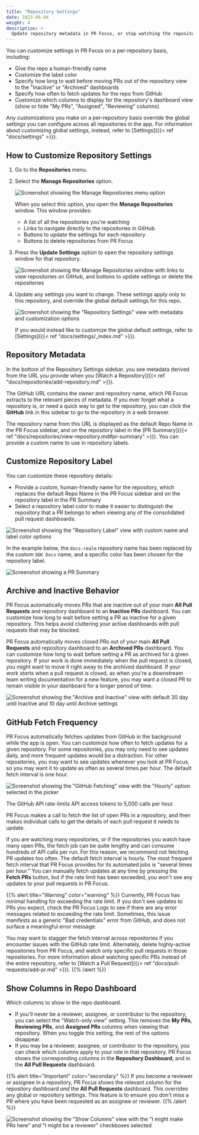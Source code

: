 ```yaml
---
title: "Repository Settings"
date: 2023-06-04
weight: 4
description: >
  Update repository metadata in PR Focus, or stop watching the repository.
---
```


You can customize settings in PR Focus on a per-repository basis, including:

- Give the repo a human-friendly name
- Customize the label color
- Specify how long to wait before moving PRs out of the repository view to the "Inactive" or "Archived" dashboards
- Specify how often to fetch updates for the repo from GitHub
- Customize which columns to display for the repository's dashboard view (show or hide "My PRs", "Assigned", "Reviewing" columns)

Any customizations you make on a per-repository basis override the global settings you can configure across all repositories in the app. For information about customizing global settings, instead, refer to [Settings]({{< ref "docs/settings" >}}).

## How to Customize Repository Settings

1. Go to the **Repositories** menu.
2. Select the **Manage Repositories** option.

   ![Screenshot showing the Manage Repositories menu option](/images/manage-repositories-menu-option.png)

   When you select this option, you open the **Manage Repositories** window. This window provides:

   - A list of all the repositories you're watching
   - Links to navigate directly to the repositories in GitHub
   - Buttons to update the settings for each repository
   - Buttons to delete repositories from PR Focus

3. Press the **Update Settings** option to open the repository settings window for that repository.

   ![Screenshot showing the Manage Repositories window with links to view repositories on GitHub, and buttons to update settings or delete the repositories](/images/manage-repositories.png)

4. Update any settings you want to change. These settings apply only to this repository, and override the global default settings for this repo.

   ![Screenshot showing the "Repository Settings" view with metadata and customization options](/images/repo-settings.png)

   If you would instead like to customize the global default settings, refer to [Settings]({{< ref "docs/settings/_index.md" >}}).

## Repository Metadata

In the bottom of the Repository Settings sidebar, you see metadata derived from the URL you provide when you [Watch a Repository]({{< ref "docs/repositories/add-repository.md" >}}).

The GitHub URL contains the owner and repository name, which PR Focus extracts to the relevant pieces of metadata. If you ever forget what a repository is, or need a quick way to get to the repository, you can click the **GitHub** link in this sidebar to go to the repository in a web browser.

The repository name from this URL is displayed as the default Repo Name in the PR Focus sidebar, and on the repository label in the [PR Summary]({{< ref "docs/repositories/view-repository.md#pr-summary" >}}). You can provide a custom name to use in repository labels.

## Customize Repository Label

You can customize these repository details:

- Provide a custom, human-friendly name for the repository, which replaces the default Repo Name in the PR Focus sidebar and on the repository label in the PR Summary
- Select a repository label color to make it easier to distinguish the repository that a PR belongs to when viewing any of the consolidated pull request dashboards.

![Screenshot showing the "Repository Label" view with custom name and label color options](/images/repo-settings.png)

In the example below, the `docs-realm` repository name has been replaced by the custom `SDK Docs` name, and a specific color has been chosen for the repository label.

![Screenshot showing a PR Summary](/images/pr-summary.png)

## Archive and Inactive Behavior

PR Focus automatically moves PRs that are inactive out of your main **All Pull Requests** and repository dashboard to an **Inactive PRs** dashboard. You can customize how long to wait before setting a PR as inactive for a given repository. This helps avoid cluttering your active dashboards with pull requests that may be blocked.

PR Focus automatically moves closed PRs out of your main **All Pull Requests** and repository dashboard to an **Archived PRs** dashboard. You can customize how long to wait before setting a PR as archived for a given repository. If your work is done immediately when the pull request is closed, you might want to move it right away to the archived dashboard. If your work *starts* when a pull request is closed, as when you're a downstream team writing documentation for a new feature, you may want a closed PR to remain visible in your dashboard for a longer period of time.

![Screenshot showing the "Archive and Inactive" view with default 30 day until Inactive and 10 day until Archive settings](/images/repo-archive-and-inactive.png)

## GitHub Fetch Frequency

PR Focus automatically fetches updates from GitHub in the background while the app is open. You can customize how often to fetch updates for a given repository. For some repositories, you may only need to see updates daily, and more frequent updates would be a distraction. For other repositories, you may want to see updates whenever you look at PR Focus, so you may want it to update as often as several times per hour. The default fetch interval is one hour.

![Screenshot showing the "GitHub Fetching" view with the "Hourly" option selected in the picker](/images/repo-github-fetching.png)

The GitHub API rate-limits API access tokens to 5,000 calls per hour. 

PR Focus makes a call to fetch the list of open PRs in a repository, and then makes individual calls to get the details of each pull request it needs to update.

If you are watching many repositories, or if the repositories you watch have many open PRs, the fetch job can be quite lengthy and can consume hundreds of API calls per run. For this reason, we recommend not fetching PR updates too often. The default fetch interval is hourly. The most frequent fetch interval that PR Focus provides for its automated jobs is "several times per hour." You can manually fetch updates at any time by pressing the **Fetch PRs** button, but if the rate limit has been exceeded, you won't see any updates to your pull requests in PR Focus.

{{% alert title="Warning" color="warning" %}}
Currently, PR Focus has minimal handling for exceeding the rate limit. If you don't see updates to PRs you expect, check the PR Focus Logs to see if there are any error messages related to exceeding the rate limit. Sometimes, this issue manifests as a generic "Bad credentials" error from GitHub, and does not surface a meaningful error message.

You may want to stagger the fetch interval across repositories if you encounter issues with the GitHub rate limit. Alternately, delete highly-active repositories from PR Focus, and watch only specific pull requests in those repositories. For more information about watching specific PRs instead of the entire repository, refer to [Watch a Pull Request]({{< ref "docs/pull-requests/add-pr.md" >}}).
{{% /alert %}}

## Show Columns in Repo Dashboard

Which columns to show in the repo dashboard.

- If you'll never be a reviewer, assignee, or contributor to the repository, you can select the "Watch-only view" setting. This removes the **My PRs**, **Reviewing PRs**, and **Assigned PRs** columns when viewing that repository. When you toggle this setting, the rest of the options disappear.
- If you may be a reviewer, assignee, or contributor to the repository, you can check which columns apply to your role in that repository. PR Focus shows the corresponding columns in the **Repository Dashboard**, and in the **All Pull Requests** dashboard.

{{% alert title="Important" color="secondary" %}}
If you become a reviewer or assignee in a repository, PR Focus shows the relevant column for the repository dashboard *and* the **All Pull Requests** dashboard. This overrides any global or repository settings. This feature is to ensure you don't miss a PR where you have been requested as an assignee or reviewer.
{{% /alert %}}

![Screenshot showing the "Show Columns" view with the "I might make PRs here" and "I might be a reviewer" checkboxes selected](/images/show-columns-settings.png)

